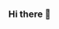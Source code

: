 ### Hi there 👋

<!-- 
[![Top Langs](https://github-readme-stats.vercel.app/api/top-langs/?username=LoveyThePigeon)](https://github.com/LoveyThePigeon/github-readme-stats)


![LoveyThePigeon's GitHub stats](https://github-readme-stats.vercel.app/api?username=LoveyThePigeon&count_private=true&show_icons=true&theme=moltack)


**LoveyThePigeon/LoveyThePigeon** is a ✨ _special_ ✨ repository because its `README.md` (this file) appears on your GitHub profile.

Here are some ideas to get you started:

- 🔭 I’m currently working on ...
- 🌱 I’m currently learning ...
- 👯 I’m looking to collaborate on ...
- 🤔 I’m looking for help with ...
- 💬 Ask me about ...
- 📫 How to reach me: ...
- 😄 Pronouns: ...
- ⚡ Fun fact: ...
-->
